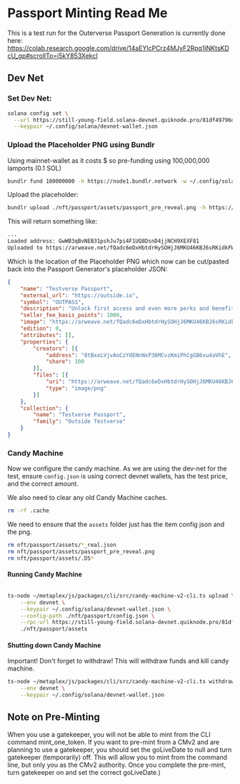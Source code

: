 # Passport Minting Read Me

This is a test run for the Outerverse Passport
Generation is currently done here: https://colab.research.google.com/drive/14aEYlcPCrz4MJyF2Rpq1iNKtsKDcU_gp#scrollTo=i5kY853XekcI

## Dev Net

### Set Dev Net:
```bash
solana config set \
  --url https://still-young-field.solana-devnet.quiknode.pro/81df49796d09f840779524549a89c1d8c9eefb42/ \
  --keypair ~/.config/solana/devnet-wallet.json
```

### Upload the Placeholder PNG using Bundlr

Using mainnet-wallet as it costs $ so pre-funding using 100,000,000 lamports (0.1 SOL)

```bash
bundlr fund 100000000 -h https://node1.bundlr.network -w ~/.config/solana/mainnet-wallet.json -c solana
```

Upload the placeholder:

``` bash
bundlr upload ./nft/passport/assets/passport_pre_reveal.png -h https://node1.bundlr.network -w ~/.config/solana/mainnet-wallet.json -c solana
```

This will return something like:

```bash
...
Loaded address: GwWB3qBvNEB31pshJu7pi4F1UQ8DsnD4jjNCH9XEXF81
Uploaded to https://arweave.net/fQadc6eDxHbtdrHySOHjJ6MKU46KBJ6sRKidkFWLk-0
```

Which is the location of the Placeholder PNG which now can be cut/pasted back into the Passport Generator's placeholder JSON:

```json
{
	"name": "Testverse Passport",
	"external_url": "https://outside.io",
	"symbol": "OUTPASS",
	"description": "Unlock first access and even more perks and benefits with our utility-enhanced generative art NFT, the Outerverse Passport. Earn ongoing benefits that increase the longer you hold the pass, the events you attend, the NFTs you own from the marketplace, and of course the more you get outside. Think of this as your VIP global entry, skip the line pass to all things Outerverse.",
	"seller_fee_basis_points": 1000,
	"image": "https://arweave.net/fQadc6eDxHbtdrHySOHjJ6MKU46KBJ6sRKidkFWLk-0",
	"edition": 0,
	"attributes": [],
	"properties": {
		"creators": [{
			"address": "8tBxoLVjvAoCzYdENnNxP36MCvzKmiPhCgGB6xu4aVhE",
			"share": 100
		}],
		"files": [{
			"uri": "https://arweave.net/fQadc6eDxHbtdrHySOHjJ6MKU46KBJ6sRKidkFWLk-0",
			"type": "image/png"
		}]
	},
	"collection": {
		"name": "Testverse Passport",
		"family": "Outside Testverse"
	}
}
```

### Candy Machine

Now we configure the candy machine.  As we are using the dev-net for the test, ensure `config.json` is using
correct devnet wallets, has the test price, and the correct amount.

We also need to clear any old Candy Machine caches.

```bash
rm -rf .cache
```

We need to ensure that the `assets` folder just has the item config json and the png.

```bash
rm nft/passport/assets/*_real.json
rm nft/passport/assets/passport_pre_reveal.png
rm nft/passport/assets/.DS*
```

#### Running Candy Machine

```bash

ts-node ~/metaplex/js/packages/cli/src/candy-machine-v2-cli.ts upload \
    --env devnet \
    --keypair ~/.config/solana/devnet-wallet.json \
    --config-path ./nft/passport/config.json \
    --rpc-url https://still-young-field.solana-devnet.quiknode.pro/81df49796d09f840779524549a89c1d8c9eefb42/ \
    ./nft/passport/assets
```

#### Shutting down Candy Machine

Important! Don't forget to withdraw! This will withdraw funds and kill candy machine.

```bash
ts-node ~/metaplex/js/packages/cli/src/candy-machine-v2-cli.ts withdraw 8HfVC6QvcHX7LspwEWviaXzt3M1GmDcBjuDUNvBn7x5j \
    --env devnet \
    --keypair ~/.config/solana/devnet-wallet.json
```


## Note on Pre-Minting
When you use a gatekeeper, you will not be able to mint from the CLI command mint_one_token. 
If you want to pre-mint from a CMv2 and are planning to use a gatekeeper, you should set the 
goLiveDate to null and turn gatekeeper (temporarily) off. This will allow you to mint from 
the command line, but only you as the CMv2 authority. Once you complete the pre-mint, turn 
gatekeeper on and set the correct goLiveDate.)
